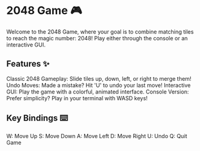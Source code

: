 # 2048 Game 🎮
Welcome to the 2048 Game, where your goal is to combine matching tiles to reach the magic number: 2048! Play either through the console or an interactive GUI.

## Features ✨
Classic 2048 Gameplay: Slide tiles up, down, left, or right to merge them!
Undo Moves: Made a mistake? Hit 'U' to undo your last move!
Interactive GUI: Play the game with a colorful, animated interface.
Console Version: Prefer simplicity? Play in your terminal with WASD keys!

## Key Bindings ⌨️
W: Move Up
S: Move Down
A: Move Left
D: Move Right
U: Undo
Q: Quit Game
